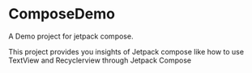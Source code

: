 # ComposeDemo
A Demo project for jetpack compose.

This project provides you insights of Jetpack compose like how to use TextView and Recyclerview through Jetpack Compose 
